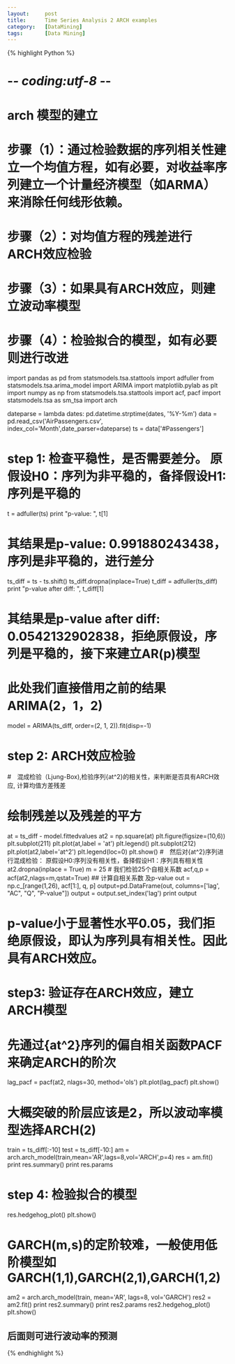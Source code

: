 ```yaml
---
layout:     post
title:      Time Series Analysis 2 ARCH examples
category:   [DataMining] 
tags:       [Data Mining]
---
```


{% highlight Python %}
# -*- coding:utf-8 -*-
# arch 模型的建立
# 步骤（1）：通过检验数据的序列相关性建立一个均值方程，如有必要，对收益率序列建立一个计量经济模型（如ARMA）来消除任何线形依赖。
# 步骤（2）：对均值方程的残差进行ARCH效应检验
# 步骤（3）：如果具有ARCH效应，则建立波动率模型
# 步骤（4）：检验拟合的模型，如有必要则进行改进
import pandas as pd
from statsmodels.tsa.stattools import adfuller
from statsmodels.tsa.arima_model import ARIMA
import matplotlib.pylab as plt
import numpy as np
from statsmodels.tsa.stattools import acf, pacf
import statsmodels.tsa as sm_tsa
import arch

dateparse = lambda dates: pd.datetime.strptime(dates, '%Y-%m')
data = pd.read_csv('AirPassengers.csv', index_col='Month',date_parser=dateparse)
ts = data['#Passengers']

# step 1: 检查平稳性，是否需要差分。 原假设H0：序列为非平稳的，备择假设H1:序列是平稳的
t = adfuller(ts)
print "p-value: ", t[1]
# 其结果是p-value:  0.991880243438，序列是非平稳的，进行差分
ts_diff = ts - ts.shift()
ts_diff.dropna(inplace=True)
t_diff = adfuller(ts_diff)
print "p-value after diff: ", t_diff[1]
# 其结果是p-value after diff:  0.0542132902838，拒绝原假设，序列是平稳的，接下来建立AR(p)模型
# 此处我们直接借用之前的结果ARIMA(2，1，2)
model = ARIMA(ts_diff, order=(2, 1, 2)).fit(disp=-1)

# step 2: ARCH效应检验
#　混成检验（Ljung-Box),检验序列{at^2}的相关性，来判断是否具有ARCH效应, 计算均值方差残差
# 绘制残差以及残差的平方
at = ts_diff -  model.fittedvalues
at2 = np.square(at)
plt.figure(figsize=(10,6))
plt.subplot(211)
plt.plot(at,label = 'at')
plt.legend()
plt.subplot(212)
plt.plot(at2,label='at^2')
plt.legend(loc=0)
plt.show()
#　然后对{at^2}序列进行混成检验： 原假设H0:序列没有相关性，备择假设H1：序列具有相关性
at2.dropna(inplace = True)
m = 25 # 我们检验25个自相关系数
acf,q,p = acf(at2,nlags=m,qstat=True)  ## 计算自相关系数 及p-value
out = np.c_[range(1,26), acf[1:], q, p]
output=pd.DataFrame(out, columns=['lag', "AC", "Q", "P-value"])
output = output.set_index('lag')
print output
# p-value小于显著性水平0.05，我们拒绝原假设，即认为序列具有相关性。因此具有ARCH效应。

# step3: 验证存在ARCH效应，建立ARCH模型
# 先通过{at^2}序列的偏自相关函数PACF来确定ARCH的阶次
lag_pacf = pacf(at2, nlags=30, method='ols')
plt.plot(lag_pacf)
plt.show()
# 大概突破的阶层应该是2，所以波动率模型选择ARCH(2)
train = ts_diff[:-10]
test = ts_diff[-10:]
am = arch.arch_model(train,mean='AR',lags=8,vol='ARCH',p=4)
res = am.fit()
print res.summary()
print res.params

# step 4: 检验拟合的模型
res.hedgehog_plot()
plt.show()


# GARCH(m,s)的定阶较难，一般使用低阶模型如GARCH(1,1),GARCH(2,1),GARCH(1,2)
am2 = arch.arch_model(train, mean='AR', lags=8, vol='GARCH')
res2 = am2.fit()
print res2.summary()
print res2.params
res2.hedgehog_plot()
plt.show()

## 后面则可进行波动率的预测
{% endhighlight %}